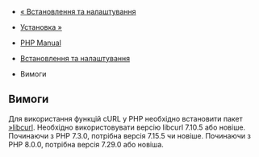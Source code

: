- [« Встановлення та налаштування](curl.setup.md)
- [Установка »](curl.installation.md)

- [PHP Manual](index.md)
- [Встановлення та налаштування](curl.setup.md)
- Вимоги

## Вимоги

Для використання функцій cURL у PHP необхідно встановити пакет
[»libcurl](http://curl.haxx.se/). Необхідно використовувати версію
libcurl 7.10.5 або новіше. Починаючи з PHP 7.3.0, потрібна версія 7.15.5
чи новіше. Починаючи з PHP 8.0.0, потрібна версія 7.29.0 або новіша.
